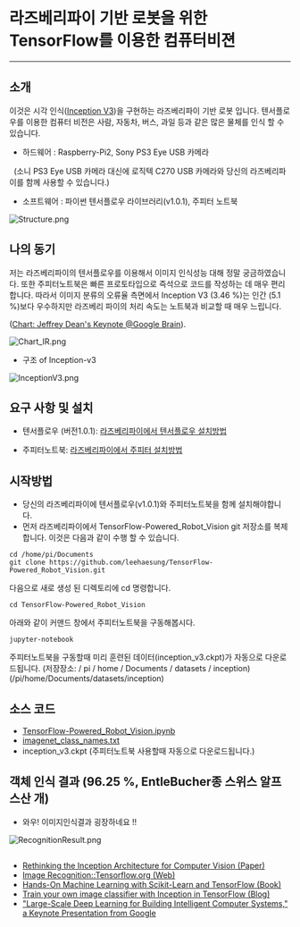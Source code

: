 # 라즈베리파이 기반 로봇을 위한 TensorFlow를 이용한 컴퓨터비젼

***

## 소개

이것은 시각 인식([Inception V3](https://research.googleblog.com/2016/03/train-your-own-image-classifier-with.html))을 구현하는 라즈베리파이 기반 로봇 입니다. 텐서플로우를 이용한 컴퓨터 비전은 사람, 자동차, 버스, 과일 등과 같은 많은 물체를 인식 할 수 있습니다. 

* 하드웨어 : Raspberry-Pi2, Sony PS3 Eye USB 카메라
 
   (소니 PS3 Eye USB 카메라 대신에 로직텍 C270 USB 카메라와 당신의 라즈베리파이를 함께 사용할 수 있습니다.)

* 소프트웨어 : 파이썬 텐서플로우 라이브러리(v1.0.1), 주피터 노트북

![Structure.png](https://github.com/leehaesung/TensorFlow-Powered_Robot_Vision/blob/master/ImageFiles/Structure.png)


## 나의 동기
 저는 라즈베리파이의 텐서플로우를 이용해서 이미지 인식성능 대해 정말 궁금하였습니다. 또한 주피터노트북은 빠른 프로토타입으로 즉석으로 코드를 작성하는 데 매우 편리합니다. 따라서 이미지 분류의 오류율 측면에서 Inception V3 (3.46 %)는 인간 (5.1 %)보다 우수하지만 라즈베리 파이의 처리 속도는 노트북과 비교할 때 매우 느립니다.  

([Chart: Jeffrey Dean's Keynote @Google Brain](https://static.googleusercontent.com/media/research.google.com/en//pubs/archive/44921.pdf)). 
 
 ![Chart_IR.png](https://github.com/leehaesung/TensorFlow-Powered_Robot_Vision/blob/master/ImageFiles/Chart_ImageRecognition.png)


* 구조 of Inception-v3 

![InceptionV3.png](https://github.com/leehaesung/TensorFlow-Powered_Robot_Vision/blob/master/ImageFiles/InceptionV3.png)


## 요구 사항 및 설치

 * 텐서플로우 (버전1.0.1): [라즈베리파이에서 텐서플로우 설치방법](https://www.instructables.com/id/Google-Tensorflow-on-Rapsberry-Pi/)
 
 * 주피터노트북: [라즈베리파이에서 주피터 설치방법](https://www.instructables.com/id/Jupyter-Notebook-on-Raspberry-Pi/)
 
 
## 시작방법
* 당신의 라즈베리파이에 텐서플로우(v1.0.1)와 주피터노트북을 함께 설치해야합니다.
* 먼저 라즈베리파이에서 TensorFlow-Powered_Robot_Vision git 저장소를 복제합니다. 이것은 다음과 같이 수행 할 수 있습니다.
```
cd /home/pi/Documents
git clone https://github.com/leehaesung/TensorFlow-Powered_Robot_Vision.git
```
다음으로 새로 생성 된 디렉토리에 cd 명령합니다.
```
cd TensorFlow-Powered_Robot_Vision
``` 
아래와 같이 커맨드 창에서 주피터노트북을 구동해봅시다.
```
jupyter-notebook
```
주피터노트북을 구동할때 미리 훈련된 데이터(inception_v3.ckpt)가 자동으로 다운로드됩니다. (저장장소: / pi / home / Documents / datasets / inception)(/pi/home/Documents/datasets/inception)


## 소스 코드

* [TensorFlow-Powered_Robot_Vision.ipynb](https://github.com/leehaesung/TensorFlow-Powered_Robot_Vision/blob/master/TensorFlow-Powered_Robot_Vision.ipynb)
* [imagenet_class_names.txt](https://github.com/leehaesung/TensorFlow-Powered_Robot_Vision/blob/master/datasets/inception/imagenet_class_names.txt)
* inception_v3.ckpt (주피터노트북 사용할때 자동으로 다운로드됩니다.)


## 객체 인식 결과 (96.25 %, EntleBucher종 스위스 알프스산 개)

* 와우! 이미지인식결과 굉장하네요 !!

![RecognitionResult.png](https://github.com/leehaesung/TensorFlow-Powered_Robot_Vision/blob/master/ImageFiles/Result_96.25.png)


## 
* [Rethinking the Inception Architecture for Computer Vision (Paper)](https://arxiv.org/abs/1512.00567)
* [Image Recognition::Tensorflow.org (Web)](https://www.tensorflow.org/tutorials/image_recognition)
* [Hands-On Machine Learning with Scikit-Learn and TensorFlow (Book)](https://www.amazon.com/Hands-Machine-Learning-Scikit-Learn-TensorFlow/dp/1491962291/ref=sr_1_1?ie=UTF8&qid=1494573194&sr=8-1&keywords=hands+on+machine+learning+with+scikit+learn+and+tensorflow)
* [Train your own image classifier with Inception in TensorFlow (Blog)](https://research.googleblog.com/2016/03/train-your-own-image-classifier-with.html)
* ["Large-Scale Deep Learning for Building Intelligent Computer Systems," a Keynote Presentation from Google](https://static.googleusercontent.com/media/research.google.com/en//pubs/archive/44921.pdf)

